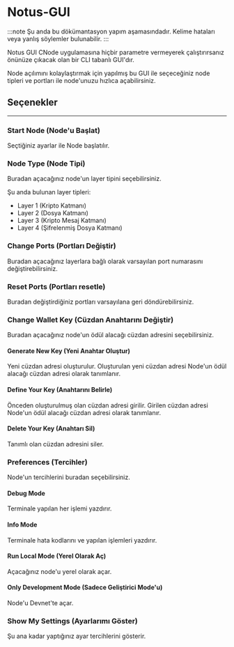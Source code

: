 # Notus-GUI

:::note
Şu anda bu dökümantasyon yapım aşamasındadır. Kelime hataları veya yanlış söylemler bulunabilir.
:::

Notus GUI CNode uygulamasına hiçbir parametre vermeyerek çalıştırırsanız önünüze çıkacak olan bir CLI tabanlı GUI'dır.

Node açılımını kolaylaştırmak için yapılmış bu GUI ile seçeceğiniz node tipleri ve portları ile node'unuzu hızlıca açabilirsiniz.

## Seçenekler

---

### Start Node (Node'u Başlat)

Seçtiğiniz ayarlar ile Node başlatılır.

### Node Type (Node Tipi)

Buradan açacağınız node'un layer tipini seçebilirsiniz.

Şu anda bulunan layer tipleri:

- Layer 1 (Kripto Katmanı)
- Layer 2 (Dosya Katmanı)
- Layer 3 (Kripto Mesaj Katmanı)
- Layer 4 (Şifrelenmiş Dosya Katmanı)

### Change Ports (Portları Değiştir)

Buradan açacağınız layerlara bağlı olarak varsayılan port numarasını değiştirebilirsiniz.

### Reset Ports (Portları resetle)

Buradan değiştirdiğiniz portları varsayılana geri döndürebilirsiniz.

### Change Wallet Key (Cüzdan Anahtarını Değiştir)

Buradan açacağınız node'un ödül alacağı cüzdan adresini seçebilirsiniz.

#### Generate New Key (Yeni Anahtar Oluştur)

Yeni cüzdan adresi oluşturulur. Oluşturulan yeni cüzdan adresi Node'un ödül alacağı cüzdan adresi olarak tanımlanır.

#### Define Your Key (Anahtarını Belirle)

Önceden oluşturulmuş olan cüzdan adresi girilir. Girilen cüzdan adresi Node'un ödül alacağı cüzdan adresi olarak tanımlanır.

#### Delete Your Key (Anahtarı Sil)

Tanımlı olan cüzdan adresini siler.

### Preferences (Tercihler)

Node'un tercihlerini buradan seçebilirsiniz.

#### Debug Mode

Terminale yapılan her işlemi yazdırır.

#### Info Mode

Terminale hata kodlarını ve yapılan işlemleri yazdırır.

#### Run Local Mode (Yerel Olarak Aç)

Açacağınız node'u yerel olarak açar.

#### Only Development Mode (Sadece Geliştirici Mode'u)

Node'u Devnet'te açar.

### Show My Settings (Ayarlarımı Göster)

Şu ana kadar yaptığınız ayar tercihlerini gösterir.
